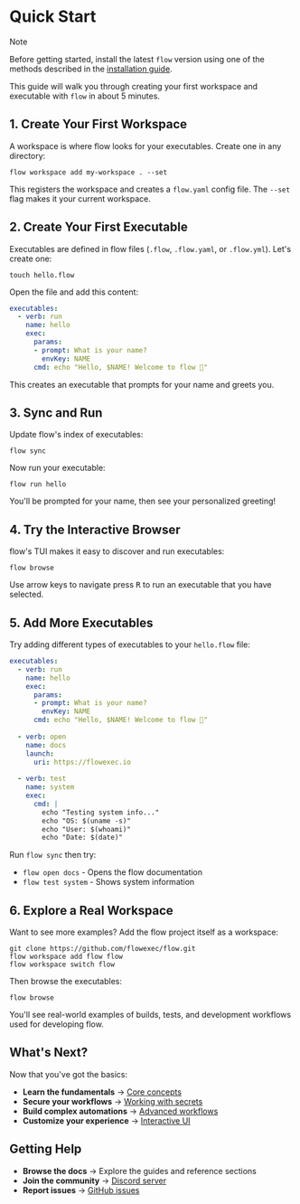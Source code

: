 # Quick Start <!-- {docsify-ignore-all} -->

> [!NOTE]
> Before getting started, install the latest `flow` version using one of the methods described in the
> [installation guide](installation.md).

This guide will walk you through creating your first workspace and executable with `flow` in about 5 minutes.

## 1. Create Your First Workspace

A workspace is where flow looks for your executables. Create one in any directory:

```shell
flow workspace add my-workspace . --set
```

This registers the workspace and creates a `flow.yaml` config file. The `--set` flag makes it your current workspace.

## 2. Create Your First Executable

Executables are defined in flow files (`.flow`, `.flow.yaml`, or `.flow.yml`). Let's create one:

```shell
touch hello.flow
```

Open the file and add this content:

```yaml
executables:
  - verb: run
    name: hello
    exec:
      params:
      - prompt: What is your name?
        envKey: NAME
      cmd: echo "Hello, $NAME! Welcome to flow 🎉"
```

This creates an executable that prompts for your name and greets you.

## 3. Sync and Run

Update flow's index of executables:

```shell
flow sync
```

Now run your executable:

```shell
flow run hello
```

You'll be prompted for your name, then see your personalized greeting!

## 4. Try the Interactive Browser

flow's TUI makes it easy to discover and run executables:

```shell
flow browse
```

Use arrow keys to navigate press <kbd>R</kbd> to run an executable that you have selected.

## 5. Add More Executables

Try adding different types of executables to your `hello.flow` file:

```yaml
executables:
  - verb: run
    name: hello
    exec:
      params:
      - prompt: What is your name?
        envKey: NAME
      cmd: echo "Hello, $NAME! Welcome to flow 🎉"
  
  - verb: open
    name: docs
    launch:
      uri: https://flowexec.io
  
  - verb: test
    name: system
    exec:
      cmd: |
        echo "Testing system info..."
        echo "OS: $(uname -s)"
        echo "User: $(whoami)"
        echo "Date: $(date)"
```

Run `flow sync` then try:
- `flow open docs` - Opens the flow documentation
- `flow test system` - Shows system information

## 6. Explore a Real Workspace

Want to see more examples? Add the flow project itself as a workspace:

```shell
git clone https://github.com/flowexec/flow.git
flow workspace add flow flow
flow workspace switch flow
```

Then browse the executables:

```shell
flow browse
```

You'll see real-world examples of builds, tests, and development workflows used for developing flow.

## What's Next?

Now that you've got the basics:

- **Learn the fundamentals** → [Core concepts](guide/concepts.md)
- **Secure your workflows** → [Working with secrets](guide/secrets.md)
- **Build complex automations** → [Advanced workflows](guide/advanced.md)
- **Customize your experience** → [Interactive UI](guide/interactive.md)

## Getting Help

- **Browse the docs** → Explore the guides and reference sections
- **Join the community** → [Discord server](https://discord.gg/CtByNKNMxM)
- **Report issues** → [GitHub issues](https://github.com/flowexec/flow/issues)
